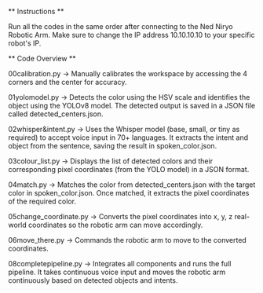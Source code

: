 ** Instructions **

Run all the codes in the same order after connecting to the Ned Niryo Robotic Arm.
Make sure to change the IP address 10.10.10.10 to your specific robot's IP.

** Code Overview **

00calibration.py → Manually calibrates the workspace by accessing the 4 corners and the center for accuracy.

01yolomodel.py → Detects the color using the HSV scale and identifies the object using the YOLOv8 model.
The detected output is saved in a JSON file called detected_centers.json.

02whisper&intent.py → Uses the Whisper model (base, small, or tiny as required) to accept voice input in 70+ languages.
It extracts the intent and object from the sentence, saving the result in spoken_color.json.

03colour_list.py → Displays the list of detected colors and their corresponding pixel coordinates (from the YOLO model) in a JSON format.

04match.py → Matches the color from detected_centers.json with the target color in spoken_color.json.
Once matched, it extracts the pixel coordinates of the required color.

05change_coordinate.py → Converts the pixel coordinates into x, y, z real-world coordinates so the robotic arm can move accordingly.

06move_there.py → Commands the robotic arm to move to the converted coordinates.

08completepipeline.py → Integrates all components and runs the full pipeline.
It takes continuous voice input and moves the robotic arm continuously based on detected objects and intents.
